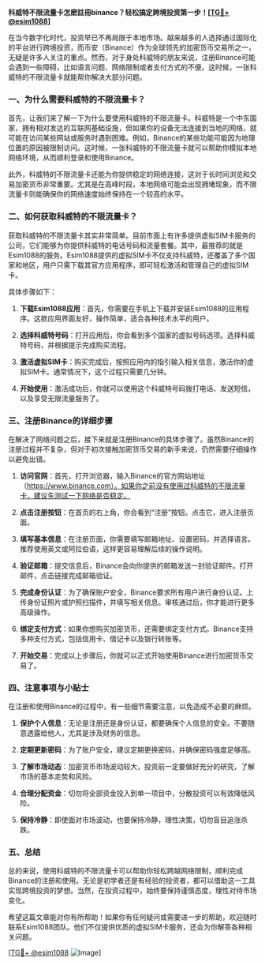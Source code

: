 **科威特不限流量卡怎麽註冊binance？轻松搞定跨境投资第一步！[[TG💪+ @esim1088](https://t.me/s/esim1088)]**

在当今数字化时代，投资早已不再局限于本地市场。越来越多的人选择通过国际化的平台进行跨境投资，而币安（Binance）作为全球领先的加密货币交易所之一，无疑是许多人关注的重点。然而，对于身处科威特的朋友来说，注册Binance可能会遇到一些障碍，比如语言问题、网络限制或者支付方式的不便。这时候，一张科威特的不限流量卡就能帮你解决大部分问题。

### 一、为什么需要科威特的不限流量卡？

首先，让我们来了解一下为什么要使用科威特的不限流量卡。科威特是一个中东国家，拥有相对发达的互联网基础设施，但如果你的设备无法连接到当地的网络，就可能在访问某些网站或服务时遇到困难。例如，Binance的某些功能可能因为地理位置的原因被限制访问。这时候，一张科威特的不限流量卡就可以帮助你模拟本地网络环境，从而顺利登录和使用Binance。

此外，科威特的不限流量卡还能为你提供稳定的网络连接，这对于长时间浏览和交易加密货币非常重要。尤其是在高峰时段，本地网络可能会出现拥堵现象，而不限流量卡则能确保你的网络速度始终保持在一个较高的水平。

### 二、如何获取科威特的不限流量卡？

获取科威特的不限流量卡其实非常简单。目前市面上有许多提供虚拟SIM卡服务的公司，它们能够为你提供科威特的电话号码和流量套餐。其中，最推荐的就是Esim1088的服务。Esim1088提供的虚拟SIM卡不仅支持科威特，还覆盖了多个国家和地区，用户只需下载其官方应用程序，即可轻松激活和管理自己的虚拟SIM卡。

具体步骤如下：

1. **下载Esim1088应用**：首先，你需要在手机上下载并安装Esim1088的应用程序。这款应用界面友好，操作简单，适合各种技术水平的用户。

2. **选择科威特号码**：打开应用后，你会看到多个国家的虚拟号码选项。选择科威特号码，并根据提示完成购买流程。

3. **激活虚拟SIM卡**：购买完成后，按照应用内的指引输入相关信息，激活你的虚拟SIM卡。通常情况下，这个过程只需要几分钟。

4. **开始使用**：激活成功后，你就可以使用这个科威特号码拨打电话、发送短信，以及享受无限流量服务了。

### 三、注册Binance的详细步骤

在解决了网络问题之后，接下来就是注册Binance的具体步骤了。虽然Binance的注册过程并不复杂，但对于初次接触加密货币交易的新手来说，仍然需要仔细操作以避免出错。

1. **访问官网**：首先，打开浏览器，输入Binance的官方网站地址（https://www.binance.com）。如果你之前没有使用过科威特的不限流量卡，建议先测试一下网络是否稳定。

2. **点击注册按钮**：在首页的右上角，你会看到“注册”按钮。点击它，进入注册页面。

3. **填写基本信息**：在注册页面，你需要填写邮箱地址、设置密码，并选择语言。推荐使用英文或阿拉伯语，这样更容易理解后续的操作说明。

4. **验证邮箱**：提交信息后，Binance会向你提供的邮箱发送一封验证邮件。打开邮件，点击链接完成邮箱验证。

5. **完成身份认证**：为了确保账户安全，Binance要求所有用户进行身份认证。上传身份证照片或护照扫描件，并填写相关信息。审核通过后，你才能进行更多高级操作。

6. **绑定支付方式**：如果你想购买加密货币，还需要绑定支付方式。Binance支持多种支付方式，包括信用卡、借记卡以及银行转账等。

7. **开始交易**：完成以上步骤后，你就可以正式开始使用Binance进行加密货币交易了。

### 四、注意事项与小贴士

在注册和使用Binance的过程中，有一些细节需要注意，以免造成不必要的麻烦。

1. **保护个人信息**：无论是注册还是身份认证，都要确保个人信息的安全。不要随意透露给他人，尤其是涉及财务的信息。

2. **定期更新密码**：为了账户安全，建议定期更换密码，并确保密码强度足够高。

3. **了解市场动态**：加密货币市场波动较大，投资前一定要做好充分的研究，了解市场的基本走势和风险。

4. **合理分配资金**：切勿将全部资金投入到单一项目中，分散投资可以有效降低风险。

5. **保持冷静**：即使面对市场波动，也要保持冷静，理性决策，切勿盲目追涨杀跌。

### 五、总结

总的来说，使用科威特的不限流量卡可以帮助你轻松跨越网络限制，顺利完成Binance的注册和使用。无论是初学者还是有经验的投资者，都可以借助这一工具实现跨境投资的梦想。当然，在投资过程中，始终要保持谨慎态度，理性对待市场变化。

希望这篇文章能对你有所帮助！如果你有任何疑问或需要进一步的帮助，欢迎随时联系Esim1088团队。他们不仅提供优质的虚拟SIM卡服务，还会为你解答各种相关问题。

[[TG💪+ @esim1088](https://t.me/s/esim1088) ![Image](https://i.postimg.cc/4NQfJmqS/Snipaste-2025-05-13-00-14-12.png)]
